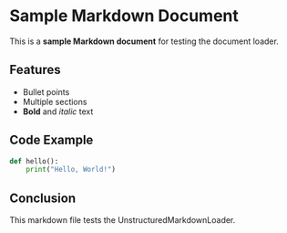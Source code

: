 # Sample Markdown Document

This is a **sample Markdown document** for testing the document loader.

## Features

- Bullet points
- Multiple sections
- **Bold** and *italic* text

## Code Example

```python
def hello():
    print("Hello, World!")
```

## Conclusion

This markdown file tests the UnstructuredMarkdownLoader.

